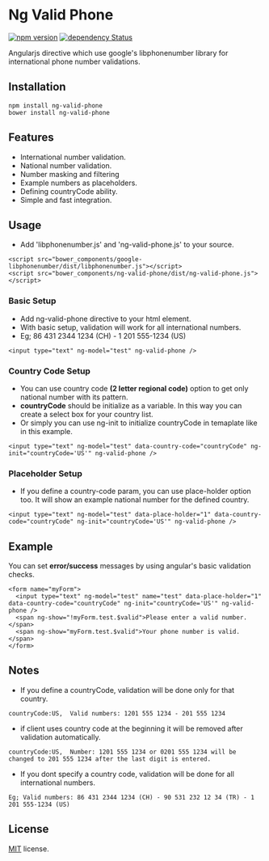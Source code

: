 # Ng Valid Phone
[![npm version](https://badge.fury.io/js/ng-valid-phone.svg)](https://badge.fury.io/js/ng-valid-phone)
[![dependency Status](https://david-dm.org/eraycetinay/ng-valid-phone.svg)](https://david-dm.org/eraycetinay/ng-valid-phone.svg)

Angularjs directive which use google's libphonenumber library for international phone number validations.

## Installation
```
npm install ng-valid-phone
bower install ng-valid-phone
```
## Features
- International number validation.
- National number validation.
- Number masking and filtering
- Example numbers as placeholders.
- Defining countryCode ability.
- Simple and fast integration.

## Usage
- Add 'libphonenumber.js' and 'ng-valid-phone.js' to your source.
```
<script src="bower_components/google-libphonenumber/dist/libphonenumber.js"></script>
<script src="bower_components/ng-valid-phone/dist/ng-valid-phone.js"></script>
```

### Basic Setup
- Add ng-valid-phone directive to your html element.
- With basic setup, validation will work for all international numbers.
- Eg; 86 431 2344 1234 (CH) - 1 201 555-1234 (US)
```
<input type="text" ng-model="test" ng-valid-phone />
```
### Country Code Setup
- You can use country code **(2 letter regional code)** option to get only national number with its pattern.
- **countryCode** should be initialize as a variable. In this way you can create a select box for your country list.
- Or simply you can use ng-init to initialize countryCode in temaplate like in this example.
``` 
<input type="text" ng-model="test" data-country-code="countryCode" ng-init="countryCode='US'" ng-valid-phone />
```
### Placeholder Setup
- If you define a country-code param, you can use place-holder option too. It will show an example national number for the defined country.
```
<input type="text" ng-model="test" data-place-holder="1" data-country-code="countryCode" ng-init="countryCode='US'" ng-valid-phone />
```
## Example
You can set **error/success** messages by using angular's basic validation checks.
```
<form name="myForm">
  <input type="text" ng-model="test" name="test" data-place-holder="1" data-country-code="countryCode" ng-init="countryCode='US'" ng-valid-phone />
  <span ng-show="!myForm.test.$valid">Please enter a valid number.</span>
  <span ng-show="myForm.test.$valid">Your phone number is valid.</span>        
</form>
```
## Notes
- If you define a countryCode, validation will be done only for that country.
```
countryCode:US,  Valid numbers: 1201 555 1234 - 201 555 1234
```
- if client uses country code at the beginning it will be removed after validation automatically.
```
countryCode:US,  Number: 1201 555 1234 or 0201 555 1234 will be changed to 201 555 1234 after the last digit is entered.
```
- If you dont specify a country code, validation will be done for all international numbers.
```
Eg; Valid numbers: 86 431 2344 1234 (CH) - 90 531 232 12 34 (TR) - 1 201 555-1234 (US)
```
## License
[MIT](LICENSE) license.
